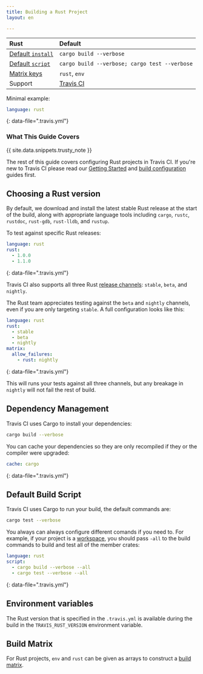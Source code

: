 ```yaml
---
title: Building a Rust Project
layout: en

---
```


<div id="toc"></div>

<aside markdown="block" class="ataglance">

| Rust                                        | Default                                       |
|:--------------------------------------------|:----------------------------------------------|
| [Default `install`](#Dependency-Management) | `cargo build --verbose`                       |
| [Default `script`](#Default-Build-Script)   | `cargo build --verbose; cargo test --verbose` |
| [Matrix keys](#Build-Matrix)                | `rust`, `env`                                 |
| Support                                     | [Travis CI](mailto:support@travis-ci.com)     |

Minimal example:

```yaml
language: rust
```
{: data-file=".travis.yml"}

</aside>

### What This Guide Covers

{{ site.data.snippets.trusty_note }}

The rest of this guide covers configuring Rust projects in Travis CI. If you're
new to Travis CI please read our [Getting Started](/user/getting-started/) and
[build configuration](/user/customizing-the-build/) guides first.

## Choosing a Rust version

By default, we download and install the latest stable Rust release at the start
of the build, along with appropriate language tools including `cargo`, `rustc`,
`rustdoc`, `rust-gdb`, `rust-lldb`, and `rustup`.

To test against specific Rust releases:

```yaml
language: rust
rust:
  - 1.0.0
  - 1.1.0
```
{: data-file=".travis.yml"}

Travis CI also supports all three Rust [release channels][channels]: `stable`,
`beta`, and `nightly`.

[channels]: https://doc.rust-lang.org/book/first-edition/release-channels.html

The Rust team appreciates testing against the `beta` and `nightly` channels,
even if you are only targeting `stable`. A full configuration looks like this:

```yaml
language: rust
rust:
  - stable
  - beta
  - nightly
matrix:
  allow_failures:
    - rust: nightly
```
{: data-file=".travis.yml"}

This will runs your tests against all three channels, but any breakage in
`nightly` will not fail the rest of build.

## Dependency Management

Travis CI uses Cargo to install your dependencies:

```bash
cargo build --verbose
```

You can cache your dependencies so they are only recompiled if they or the
compiler were upgraded:

```yaml
cache: cargo
```
{: data-file=".travis.yml"}


## Default Build Script

Travis CI uses Cargo to run your build, the default commands are:

```bash
cargo test --verbose
```

You always can always configure different comands if you need to. For example,
if your project is a
[workspace](http://doc.crates.io/manifest.html#the-workspace-section), you
should pass `-all` to the build commands to build and test all of the member
crates:

```yaml
language: rust
script:
  - cargo build --verbose --all
  - cargo test --verbose --all
```  
{: data-file=".travis.yml"}

## Environment variables

The Rust version that is specified in the `.travis.yml` is available during the
build in the `TRAVIS_RUST_VERSION` environment variable.

## Build Matrix

For Rust projects, `env` and `rust` can be given as arrays to
construct a [build matrix](/user/customizing-the-build/#Build-Matrix).
